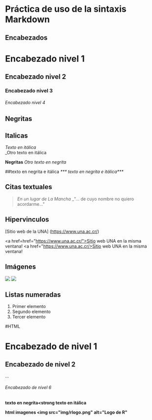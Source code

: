 # Práctica de uso de la sintaxis Markdown
## Encabezados

# Encabezado nivel 1
## Encabezado nivel 2
### Encabezado nivel 3
###### Encabezado nivel 4

## Negritas
## Italicas 
*Texto en itálica*   
_Otro texto en itálica

**Negritas**
_Otro texto en negrita_


##texto en negrita e itálica
_*** texto en negrita e itálica***_

## Citas textuales

>_En un lugar de La Mancha_
>_"... de cuyo nombre no quiero acordarme..."

## Hipervinculos
[Sitio web de la UNA] (https://www.una.ac.cr/)

<a href=href="https://www.una.ac.cr/">Sitio web UNA en la misma ventana!</a>
<a href="https://www.una.ac.cr/>Sitio web UNA en la misma ventana!</a>

## Imágenes
![](https://upload.wikimedia.org/wikipedia/commons/thumb/1/1b/R_logo.svg/200px-R_logo.svg.png)
![](img7rlogo.png)


## Listas numeradas
1. Primer elemento
2. Segundo elemento
3. Tercer elemento 

#HTML
<h1>Encabezado de nivel 1</h1>
<h2>Encabezado de nivel 2</h2>
...
<h6>Encabezado de nivel 6</h6>

<strong>texto en negrita<strong
<en> texto en itálica
  
  html imagenes
  <img src="img/rlogo.png" alt="Logo de R"
